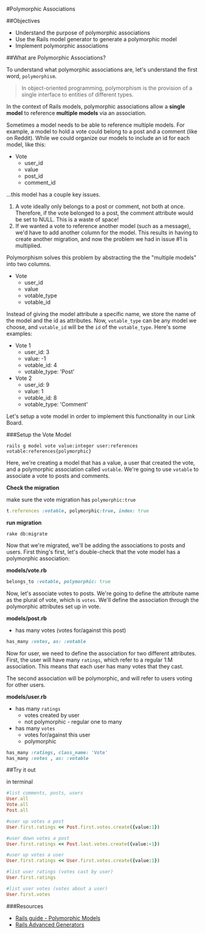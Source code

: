 #Polymorphic Associations

##Objectives

* Understand the purpose of polymorphic associations
* Use the Rails model generator to generate a polymorphic model
* Implement polymorphic associations

##What are Polymorphic Associations?

To understand what polymorphic associations are, let's understand the first word, `polymorphism`.

> In object-oriented programming, polymorphism is the provision of a single interface to entities of different types.

In the context of Rails models, polymorphic associations allow a **single model** to reference **multiple models** via an association.

Sometimes a model needs to be able to reference multiple models. For example, a model to hold a vote could belong to a post and a comment (like on Reddit). While we could organize our models to include an id for each model, like this:

* Vote
  * user_id
  * value
  * post_id
  * comment_id

...this model has a couple key issues.

1. A vote ideally only belongs to a post or comment, not both at once. Therefore, if the vote belonged to a post, the comment attribute would be set to NULL. This is a waste of space!
2. If we wanted a vote to reference another model (such as a message), we'd have to add another column for the model. This results in having to create another migration, and now the problem we had in issue #1 is multiplied.

Polymorphism solves this problem by abstracting the the "multiple models" into two columns.

* Vote
  * user_id
  * value
  * votable_type
  * votable_id

Instead of giving the model attribute a specific name, we store the name of the model and the id as attributes. Now, `votable_type` can be any model we choose, and `votable_id` will be the `id` of the `votable_type`. Here's some examples:

* Vote 1
  * user_id: 3
  * value: -1
  * votable_id: 4
  * votable_type: 'Post'
* Vote 2
  * user_id: 9
  * value: 1
  * votable_id: 8
  * votable_type: 'Comment'

Let's setup a vote model in order to implement this functionality in our Link Board.

###Setup the Vote Model

```
rails g model vote value:integer user:references votable:references{polymorphic}
```

Here, we're creating a model that has a value, a user that created the vote, and a polymorphic association called `votable`. We're going to use `votable` to associate a vote to posts and comments.

**Check the migration**

make sure the vote migration has `polymorphic:true`

```rb
t.references :votable, polymorphic:true, index: true
```

**run migration**

```
rake db:migrate
```

Now that we're migrated, we'll be adding the associations to posts and users. First thing's first, let's double-check that the vote model has a polymorphic association:

**models/vote.rb**

```rb
belongs_to :votable, polymorphic: true
```

Now, let's associate votes to posts. We're going to define the attribute name as the plural of vote, which is `votes`. We'll define the association through the polymorphic attributes set up in vote.

**models/post.rb**

* has many votes (votes for/against this post)

```rb
has_many :votes, as: :votable
```

Now for user, we need to define the association for two different attributes. First, the user will have many `ratings`, which refer to a regular 1:M association. This means that each user has many votes that they cast.

The second association will be polymorphic, and will refer to users voting for other users.

**models/user.rb**

* has many `ratings`
    * votes created by user
    * not polymorphic - regular one to many
* has many `votes`
    * votes for/against this user
    * polymorphic

```rb
has_many :ratings, class_name: 'Vote'
has_many :votes , as: :votable
```


##Try it out

in terminal

```rb
#list comments, posts, users
User.all
Vote.all
Post.all

#user up votes a post
User.first.ratings << Post.first.votes.create({value:1})

#user down votes a post
User.first.ratings << Post.last.votes.create({value:-1})

#user up votes a user
User.first.ratings << User.first.votes.create({value:1})

#list user ratings (votes cast by user)
User.first.ratings

#list user votes (votes about a user)
User.first.votes
```

###Resources

* [Rails guide - Polymorphic Models](http://guides.rubyonrails.org/association_basics.html#polymorphic-associations)
* [Rails Advanced Generators](http://railsguides.net/advanced-rails-model-generators/)
